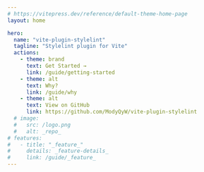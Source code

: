```yaml
---
# https://vitepress.dev/reference/default-theme-home-page
layout: home

hero:
  name: "vite-plugin-stylelint"
  tagline: "Stylelint plugin for Vite"
  actions:
    - theme: brand
      text: Get Started →
      link: /guide/getting-started
    - theme: alt
      text: Why?
      link: /guide/why
    - theme: alt
      text: View on GitHub
      link: https://github.com/ModyQyW/vite-plugin-stylelint
  # image:
  #   src: /logo.png
  #   alt: _repo_
# features:
#   - title: "_feature_"
#     details: _feature-details_
#     link: /guide/_feature_
---
```

